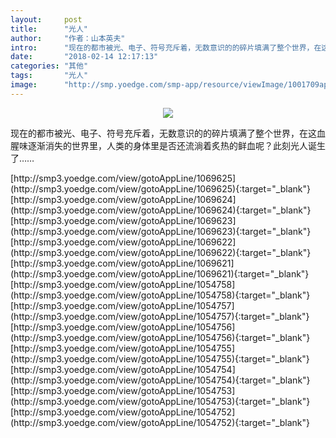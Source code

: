 ```yaml
---
layout:     post
title:      "光人"
author:     "作者：山本英夫"
intro:      "现在的都市被光、电子、符号充斥着，无数意识的的碎片填满了整个世界，在这血腥味逐渐消失的世界里，人类的身体里是否还流淌着炙热的鲜血呢？此刻光人诞生了……"
date:       "2018-02-14 12:17:13"
categories: "其他"
tags:       "光人"
image:      "http://smp.yoedge.com/smp-app/resource/viewImage/1001709appline.png"
---
```

<div style="text-align: center">
<p><img src="http://smp.yoedge.com/smp-app/resource/viewImage/1001709appline.png"/></p>
</div>
<p class="post-meta">
<span>现在的都市被光、电子、符号充斥着，无数意识的的碎片填满了整个世界，在这血腥味逐渐消失的世界里，人类的身体里是否还流淌着炙热的鲜血呢？此刻光人诞生了……</span>
</p>
[http://smp3.yoedge.com/view/gotoAppLine/1069625](http://smp3.yoedge.com/view/gotoAppLine/1069625){:target="_blank"}
[http://smp3.yoedge.com/view/gotoAppLine/1069624](http://smp3.yoedge.com/view/gotoAppLine/1069624){:target="_blank"}
[http://smp3.yoedge.com/view/gotoAppLine/1069623](http://smp3.yoedge.com/view/gotoAppLine/1069623){:target="_blank"}
[http://smp3.yoedge.com/view/gotoAppLine/1069622](http://smp3.yoedge.com/view/gotoAppLine/1069622){:target="_blank"}
[http://smp3.yoedge.com/view/gotoAppLine/1069621](http://smp3.yoedge.com/view/gotoAppLine/1069621){:target="_blank"}
[http://smp3.yoedge.com/view/gotoAppLine/1054758](http://smp3.yoedge.com/view/gotoAppLine/1054758){:target="_blank"}
[http://smp3.yoedge.com/view/gotoAppLine/1054757](http://smp3.yoedge.com/view/gotoAppLine/1054757){:target="_blank"}
[http://smp3.yoedge.com/view/gotoAppLine/1054756](http://smp3.yoedge.com/view/gotoAppLine/1054756){:target="_blank"}
[http://smp3.yoedge.com/view/gotoAppLine/1054755](http://smp3.yoedge.com/view/gotoAppLine/1054755){:target="_blank"}
[http://smp3.yoedge.com/view/gotoAppLine/1054754](http://smp3.yoedge.com/view/gotoAppLine/1054754){:target="_blank"}
[http://smp3.yoedge.com/view/gotoAppLine/1054753](http://smp3.yoedge.com/view/gotoAppLine/1054753){:target="_blank"}
[http://smp3.yoedge.com/view/gotoAppLine/1054752](http://smp3.yoedge.com/view/gotoAppLine/1054752){:target="_blank"}


